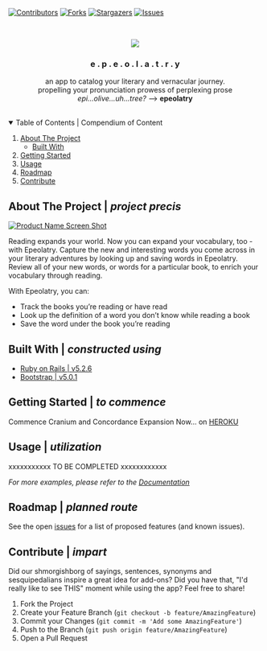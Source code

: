 <!-- PROJECT SHIELDS -->

[![Contributors][contributors-shield]][contributors-url]
[![Forks][forks-shield]][forks-url]
[![Stargazers][stars-shield]][stars-url]
[![Issues][issues-shield]][issues-url]


<!-- PROJECT LOGO -->
<br />
<p align="center">
  <a href="EPEOLOTRYREPOLINKHERE">
    <img src="https://user-images.githubusercontent.com/72179421/127752084-8fdb65d3-222d-4daa-a608-4a612440156a.jpg">
  </a>

  <h3 align="center">e . p . e . o . l . a . t . r . y</h3>

  <p align="center">
    an app to catalog your literary and vernacular journey. <br> propelling your pronunciation prowess of perplexing prose <br> <em>epi...olive...uh...tree?</em> --> <strong>epeolatry</strong> <br><br>
  </p>
</p>



<!-- TABLE OF CONTENTS -->
<details open="open">
  <summary>Table of Contents | Compendium of Content</summary>
  <ol>
    <li>
      <a href="#about-the-project">About The Project</a>
      <ul>
        <li><a href="#built-with">Built With</a></li>
      </ul>
    </li>
    <li><a href="#getting-started">Getting Started</a></li>
    <li><a href="#usage">Usage</a></li>
    <li><a href="#roadmap">Roadmap</a></li>
    <li><a href="#contribute">Contribute</a></li>
  </ol>
</details>


<a id="about-the-project">
<!-- ABOUT THE PROJECT -->

## About The Project | <em>project precis</em>

[![Product Name Screen Shot][product-screenshot]](https://example.com)

Reading expands your world. Now you can expand your vocabulary, too - with Epeolatry. Capture the new and interesting words you come across in your literary adventures by looking up and saving words in Epeolatry. Review all of your new words, or words for a particular book, to enrich your vocabulary through reading.

With Epeolatry, you can:
- Track the books you’re reading or have read
- Look up the definition of a word you don’t know while reading a book
- Save the word under the book you’re reading
</a>

<a id="built-with">
<!-- BUILT WITH -->

## Built With | <em>constructed using</em>

* [Ruby on Rails | v5.2.6](https://rubyonrails.org/)
* [Bootstrap | v5.0.1](https://getbootstrap.com)
</a>

<a id="getting-started">
<!-- GETTING STARTED -->

## Getting Started | <em>to commence</em>

Commence Cranium and Concordance Expansion Now... on [HEROKU](https://epeolatrys-rex.herokuapp.com)
</a>

<a id="usage">
<!-- USAGE -->

## Usage | <em>utilization</em>

xxxxxxxxxxx TO BE COMPLETED xxxxxxxxxxxx

_For more examples, please refer to the [Documentation](https://example.com)_
</a>

<a id="roadmap">
<!-- ROADMAP -->

## Roadmap | <em>planned route</em>

See the open [issues](https://github.com/Caleb1991/epeolatry_front_end/issues) for a list of proposed features (and known issues).
</a>


<a id="contribute">
<!-- CONTRIBUTE -->

## Contribute | <em>impart</em>

Did our shmorgishborg of sayings, sentences, synonyms and sesquipedalians inspire a great idea for add-ons? Did you have that, "I'd really like to see THIS" moment while using the app? Feel free to share!

1. Fork the Project
2. Create your Feature Branch (`git checkout -b feature/AmazingFeature`)
3. Commit your Changes (`git commit -m 'Add some AmazingFeature'`)
4. Push to the Branch (`git push origin feature/AmazingFeature`)
5. Open a Pull Request
</a>


<!-- MARKDOWN LINKS & IMAGES -->
[contributors-shield]: https://img.shields.io/github/contributors/Caleb1991/epeolatry_front_end.svg?style=for-the-badge
[contributors-url]: https://github.com/Caleb1991/epeolatry_front_end/graphs/contributors
[forks-shield]: https://img.shields.io/github/forks/Caleb1991/epeolatry_front_end.svg?style=for-the-badge
[forks-url]: https://github.com/Caleb1991/epeolatry_front_end/network/members
[stars-shield]: https://img.shields.io/github/stars/Caleb1991/epeolatry_front_end.svg?style=for-the-badge
[stars-url]: https://github.com/Caleb1991/epeolatry_front_end/stargazers
[issues-shield]: https://img.shields.io/github/issues/Caleb1991/epeolatry_front_end.svg?style=for-the-badge
[issues-url]: https://github.com/Caleb1991/epeolatry_front_end/issues
[product-screenshot]: images/screenshot.png
